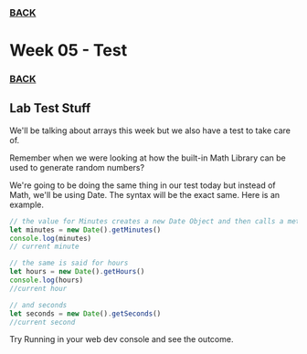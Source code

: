 ### [BACK](../../../)

# Week 05 - Test


### [BACK](../../)


## Lab Test Stuff
We'll be talking about arrays this week but we also have a test to take care of.

Remember when we were looking at how the built-in Math Library can be used to generate random numbers?

We're going to be doing the same thing in our test today but instead of Math, we'll be using Date. The syntax will be the exact same. Here is an example.

```js
// the value for Minutes creates a new Date Object and then calls a method to get the current minutes
let minutes = new Date().getMinutes()
console.log(minutes)
// current minute

// the same is said for hours
let hours = new Date().getHours()
console.log(hours)
//current hour

// and seconds
let seconds = new Date().getSeconds()
//current second
```

Try Running in your web dev console and see the outcome.